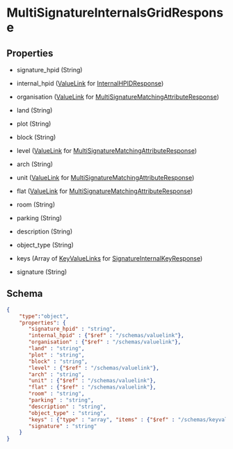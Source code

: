 # MultiSignatureInternalsGridResponse
## Properties
- signature_hpid (String)

   
- internal_hpid ([ValueLink](ValueLink.md) for [InternalHPIDResponse](InternalHPIDResponse.md))

   
- organisation ([ValueLink](ValueLink.md) for [MultiSignatureMatchingAttributeResponse](MultiSignatureMatchingAttributeResponse.md))

   
- land (String)

   
- plot (String)

   
- block (String)

   
- level ([ValueLink](ValueLink.md) for [MultiSignatureMatchingAttributeResponse](MultiSignatureMatchingAttributeResponse.md))

   
- arch (String)

   
- unit ([ValueLink](ValueLink.md) for [MultiSignatureMatchingAttributeResponse](MultiSignatureMatchingAttributeResponse.md))

   
- flat ([ValueLink](ValueLink.md) for [MultiSignatureMatchingAttributeResponse](MultiSignatureMatchingAttributeResponse.md))

   
- room (String)

   
- parking (String)

   
- description (String)

   
- object_type (String)

   
- keys (Array of [KeyValueLinks](KeyValueLink.md) for [SignatureInternalKeyResponse](SignatureInternalKeyResponse.md))

   
- signature (String)

   

## Schema
```json
{
    "type":"object",
    "properties": {
       "signature_hpid" : "string",
       "internal_hpid" : {"$ref" : "/schemas/valuelink"},
       "organisation" : {"$ref" : "/schemas/valuelink"},
       "land" : "string",
       "plot" : "string",
       "block" : "string",
       "level" : {"$ref" : "/schemas/valuelink"},
       "arch" : "string",
       "unit" : {"$ref" : "/schemas/valuelink"},
       "flat" : {"$ref" : "/schemas/valuelink"},
       "room" : "string",
       "parking" : "string",
       "description" : "string",
       "object_type" : "string",
       "keys" : {"type" : "array", "items" : {"$ref" : "/schemas/keyvaluelink"}},
       "signature" : "string"
    }
}
```

